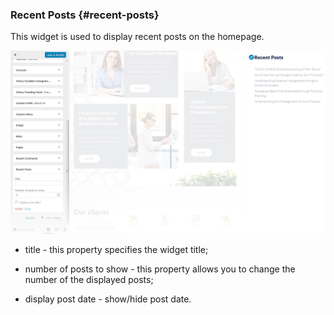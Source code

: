 ### Recent Posts {#recent-posts}



This widget is used to display recent posts on the homepage.

![](/assets/13450import.png)

* title - this property specifies the widget title;

* number of posts to show - this property allows you to change the number of the displayed posts;
* display post date - show/hide post date.



